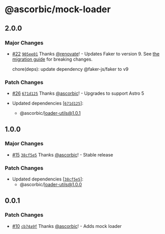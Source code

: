# @ascorbic/mock-loader

## 2.0.0

### Major Changes

- [#22](https://github.com/ascorbic/astro-loaders/pull/22) [`905ee01`](https://github.com/ascorbic/astro-loaders/commit/905ee015b7fdb6974b775ae3d4e499d53e855e32) Thanks [@renovate](https://github.com/apps/renovate)! - Updates Faker to version 9. See [the migration guide](https://v9.fakerjs.dev/guide/upgrading.html) for breaking changes.

  chore(deps): update dependency @faker-js/faker to v9

### Patch Changes

- [#26](https://github.com/ascorbic/astro-loaders/pull/26) [`671d125`](https://github.com/ascorbic/astro-loaders/commit/671d1255c7075cfd4aff3dae2caf7b274591d2b8) Thanks [@ascorbic](https://github.com/ascorbic)! - Upgrades to support Astro 5

- Updated dependencies [[`671d125`](https://github.com/ascorbic/astro-loaders/commit/671d1255c7075cfd4aff3dae2caf7b274591d2b8)]:
  - @ascorbic/loader-utils@1.0.1

## 1.0.0

### Major Changes

- [#15](https://github.com/ascorbic/astro-loaders/pull/15) [`38cf5e5`](https://github.com/ascorbic/astro-loaders/commit/38cf5e5e16b0c71af89f6ed6a3d15da1373a5c00) Thanks [@ascorbic](https://github.com/ascorbic)! - Stable release

### Patch Changes

- Updated dependencies [[`38cf5e5`](https://github.com/ascorbic/astro-loaders/commit/38cf5e5e16b0c71af89f6ed6a3d15da1373a5c00)]:
  - @ascorbic/loader-utils@1.0.0

## 0.0.1

### Patch Changes

- [#10](https://github.com/ascorbic/astro-loaders/pull/10) [`cb74a9f`](https://github.com/ascorbic/astro-loaders/commit/cb74a9f8f4537be3536b8c81ef35dc7092e39da9) Thanks [@ascorbic](https://github.com/ascorbic)! - Adds mock loader
